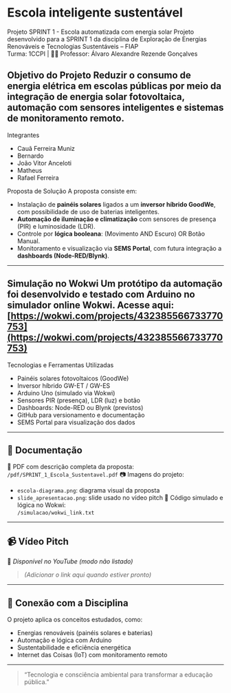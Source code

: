 # Escola inteligente sustentável
Projeto SPRINT 1 - Escola automatizada com energia solar
Projeto desenvolvido para a SPRINT 1 da disciplina de Exploração de Energias Renováveis e Tecnologias Sustentáveis – FIAP  
Turma: 1CCPI | 🧑‍🏫 Professor: Álvaro Alexandre Rezende Gonçalves

Objetivo do Projeto
Reduzir o consumo de energia elétrica em escolas públicas por meio da integração de **energia solar fotovoltaica**, **automação com sensores inteligentes** e **sistemas de monitoramento remoto**.
---
Integrantes
- Cauã Ferreira Muniz  
- Bernardo  
- João Vitor Anceloti  
- Matheus  
- Rafael Ferreira
  
 Proposta de Solução
A proposta consiste em:
- Instalação de **painéis solares** ligados a um **inversor híbrido GoodWe**, com possibilidade de uso de baterias inteligentes.
- **Automação de iluminação e climatização** com sensores de presença (PIR) e luminosidade (LDR).
- Controle por **lógica booleana**: (Movimento AND Escuro) OR Botão Manual.
- Monitoramento e visualização via **SEMS Portal**, com futura integração a **dashboards (Node-RED/Blynk)**.
---
Simulação no Wokwi
Um protótipo da automação foi desenvolvido e testado com Arduino no simulador online Wokwi.
Acesse aqui:  
[https://wokwi.com/projects/432385566733770753](https://wokwi.com/projects/432385566733770753)
---
Tecnologias e Ferramentas Utilizadas
- Painéis solares fotovoltaicos (GoodWe)
- Inversor híbrido GW-ET / GW-ES
- Arduino Uno (simulado via Wokwi)
- Sensores PIR (presença), LDR (luz) e botão
- Dashboards: Node-RED ou Blynk (previstos)
- GitHub para versionamento e documentação
- SEMS Portal para visualização dos dados
---
## 📝 Documentação
📄 PDF com descrição completa da proposta:  
`/pdf/SPRINT_1_Escola_Sustentavel.pdf`
📷 Imagens do projeto:  
- `escola-diagrama.png`: diagrama visual da proposta  
- `slide_apresentacao.png`: slide usado no vídeo pitch
🧪 Código simulado e lógica no Wokwi:  
`/simulacao/wokwi_link.txt`
---
## 📹 Vídeo Pitch
🎥 *Disponível no YouTube (modo não listado)*  
> *(Adicionar o link aqui quando estiver pronto)*
---
## 🧠 Conexão com a Disciplina
O projeto aplica os conceitos estudados, como:
- Energias renováveis (painéis solares e baterias)
- Automação e lógica com Arduino
- Sustentabilidade e eficiência energética
- Internet das Coisas (IoT) com monitoramento remoto
---
> “Tecnologia e consciência ambiental para transformar a educação pública.”
